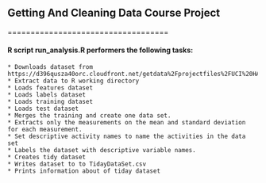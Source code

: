 ## Getting And Cleaning Data Course Project
===================================

#### R script run_analysis.R  performers the following tasks:  
	* Downloads dataset from https://d396qusza40orc.cloudfront.net/getdata%2Fprojectfiles%2FUCI%20HAR%20Dataset.zip
	* Extract data to R working directory
	* Loads features dataset 
	* Loads labels dataset 
	* Loads training dataset
	* Loads test dataset 
	* Merges the training and create one data set.
	* Extracts only the measurements on the mean and standard deviation for each measurement. 
	* Set descriptive activity names to name the activities in the data set
	* Labels the dataset with descriptive variable names. 
    * Creates tidy dataset 
	* Writes dataset to to TidayDataSet.csv
	* Prints information about of tiday dataset










 
